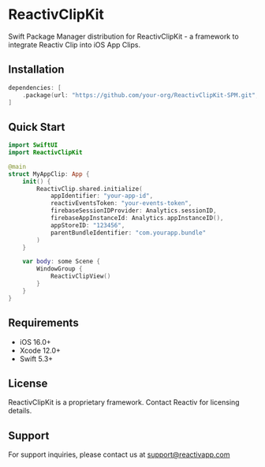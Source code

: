 # ReactivClipKit

Swift Package Manager distribution for ReactivClipKit - a framework to integrate Reactiv Clip into iOS App Clips.

## Installation

```swift
dependencies: [
    .package(url: "https://github.com/your-org/ReactivClipKit-SPM.git", from: "1.0.0")
]
```

## Quick Start

```swift
import SwiftUI
import ReactivClipKit

@main
struct MyAppClip: App {
    init() {
        ReactivClip.shared.initialize(
            appIdentifier: "your-app-id",
            reactivEventsToken: "your-events-token",
            firebaseSessionIDProvider: Analytics.sessionID,
            firebaseAppInstanceId: Analytics.appInstanceID(),
            appStoreID: "123456",
            parentBundleIdentifier: "com.yourapp.bundle"
        )
    }

    var body: some Scene {
        WindowGroup {
            ReactivClipView() 
        }
    }
}
```

## Requirements

- iOS 16.0+
- Xcode 12.0+
- Swift 5.3+

## License

ReactivClipKit is a proprietary framework. Contact Reactiv for licensing details.

## Support

For support inquiries, please contact us at support@reactivapp.com
